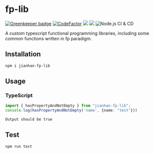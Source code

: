 # fp-lib

[![Greenkeeper badge](https://badges.greenkeeper.io/jianhan/fp-lib.svg)](https://greenkeeper.io/)
[![CodeFactor](https://www.codefactor.io/repository/github/jianhan/fp-lib/badge)](https://www.codefactor.io/repository/github/jianhan/fp-lib)
<a href="https://codeclimate.com/github/jianhan/fp-lib/maintainability"><img src="https://api.codeclimate.com/v1/badges/0f074aeda4ff49dd5123/maintainability" /></a>
<a href="https://codeclimate.com/github/jianhan/fp-lib/test_coverage"><img src="https://api.codeclimate.com/v1/badges/0f074aeda4ff49dd5123/test_coverage" /></a>
![Node.js CI & CD](https://github.com/jianhan/fp-lib/workflows/Node.js%20CI%20&%20CD/badge.svg?branch=master)
<br>

A custom typescript functional programming libraries, including some common functions written in fp paradigm.

## Installation 
```sh
npm i jianhan-fp-lib
```
## Usage

### TypeScript
```typescript
import { hasPropertyAndNotEmpty } from "jianhan-fp-lib";
console.log(hasPropertyAndNotEmpty('name', {name: "test"}))
```
```sh
Output should be true
```
## Test 
```sh
npm run test
```